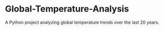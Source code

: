 # Global-Temperature-Analysis
A Python project analyzing global temperature trends over the last 20 years.
